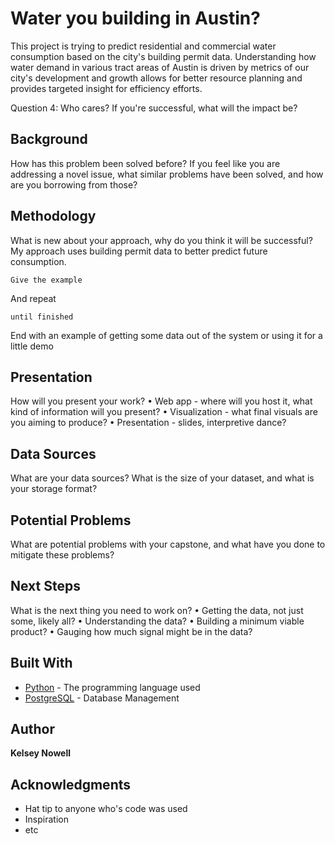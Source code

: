 # Water you building in Austin?

This project is trying to predict residential and commercial water consumption based on the city's building permit data. Understanding how water demand in various tract areas of Austin is driven by metrics of our city's development and growth allows for better resource planning and provides targeted insight for efficiency efforts.

Question 4: Who cares? If you're successful, what will the impact be?


## Background

How has this problem been solved before? If you feel like you are addressing a novel issue, what similar problems have been solved, and how are you borrowing from those?


## Methodology

What is new about your approach, why do you think it will be successful?
My approach uses building permit data to better predict future consumption.

```
Give the example
```

And repeat

```
until finished
```

End with an example of getting some data out of the system or using it for a little demo


## Presentation

How will you present your work?
•	Web app - where will you host it, what kind of information will you present?
•	Visualization - what final visuals are you aiming to produce?
•	Presentation - slides, interpretive dance?


## Data Sources

What are your data sources? What is the size of your dataset, and what is your storage format?


## Potential Problems

What are potential problems with your capstone, and what have you done to mitigate these problems?


## Next Steps

What is the next thing you need to work on?
•	Getting the data, not just some, likely all?
•	Understanding the data?
•	Building a minimum viable product?
•	Gauging how much signal might be in the data?


## Built With

* [Python](https://docs.python.org/3/) - The programming language used
* [PostgreSQL](https://www.postgresql.org/) - Database Management

## Author

**Kelsey Nowell**

## Acknowledgments

* Hat tip to anyone who's code was used
* Inspiration
* etc
